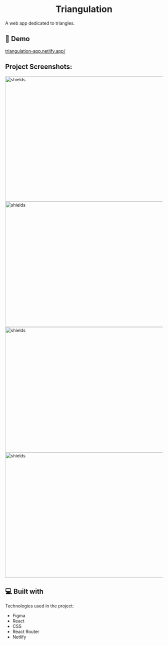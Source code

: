 <h1 align="center">Triangulation</h1>

<p>A web app dedicated to triangles.</p>

<h2>🚀 Demo</h2>

[triangulation-app.netlify.app/](triangulation-app.netlify.app/)

<h2>Project Screenshots:</h2>

<img src="https://gcdn.pbrd.co/images/qxI3XkXhkQIq.png?o=1" alt="shields" width="850" height="400/">

<img src="https://gcdn.pbrd.co/images/zeaY5NgmffvF.png?o=1" alt="shields" width="850" height="400/">

<img src="https://gcdn.pbrd.co/images/8m3QcDfDKLNy.png?o=1" alt="shields" width="850" height="400/">

<img src="https://gcdn.pbrd.co/images/ivltuHI47e6I.png?o=1" alt="shields" width="850" height="400/">

  
  
<h2>💻 Built with</h2>

Technologies used in the project:

*   Figma
*   React
*   CSS
*   React Router
*   Netlify
